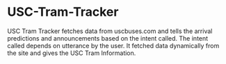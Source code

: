 # USC-Tram-Tracker

USC Tram Tracker fetches data from uscbuses.com and tells the arrival predictions and announcements based on the intent called. The intent called depends on utterance by the user. It fetched data dynamically from the site and gives the USC Tram Information.
